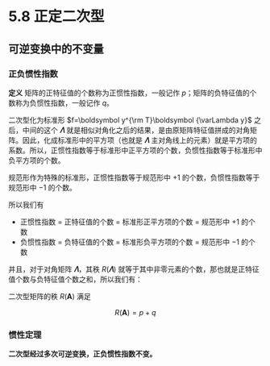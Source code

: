 # 5.8 正定二次型

## 可逆变换中的不变量

### 正负惯性指数

**定义** 矩阵的正特征值的个数称为正惯性指数，一般记作 $p$；矩阵的负特征值的个数称为负惯性指数，一般记作 $q$。

二次型化为标准形 $f=\boldsymbol y^{\rm T}\boldsymbol {\varLambda y}$ 之后，中间的这个 $\boldsymbol \varLambda$ 就是相似对角化之后的结果，是由原矩阵特征值拼成的对角矩阵。因此，化成标准形中的平方项（也就是 $\boldsymbol \varLambda$ 主对角线上的元素）就是平方项的系数。所以，正惯性指数等于标准形中正平方项的个数，负惯性指数等于标准形中负平方项的个数。

规范形作为特殊的标准形，正惯性指数等于规范形中 $+1$ 的个数，负惯性指数等于规范形中 $-1$ 的个数。

所以我们有

- 正惯性指数 = 正特征值的个数 = 标准形正平方项的个数 = 规范形中 $+1$ 的个数
- 负惯性指数 = 负特征值的个数 = 标准形负平方项的个数 = 规范形中 $-1$ 的个数

并且，对于对角矩阵 $\boldsymbol \varLambda$，其秩 $R(\boldsymbol \varLambda)$ 就等于其中非零元素的个数，那也就是正特征值个数与负特征值个数之和，所以我们有：

二次型矩阵的秩 $R(\boldsymbol A)$ 满足

$$
R(\boldsymbol A)=p+q
$$

### 惯性定理

**二次型经过多次可逆变换，正负惯性指数不变。**